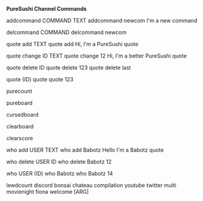 **PureSushi Channel Commands**

addcommand COMMAND TEXT
addcommand newcom I'm a new command

delcommand COMMAND
delcommand newcom

quote add TEXT
quote add Hi, I'm a PureSushi quote

quote change ID TEXT
quote change 12 Hi, I'm a better PureSushi quote

quote delete ID
quote delete 123
quote delete last

quote (ID)
quote
quote 123

purecount

pureboard

cursedboard

clearboard

clearscore

who add USER TEXT
who add Babotz Hello I'm a Babotz quote

who delete USER ID
who delete Babotz 12

who USER (ID)
who Babotz
who Babotz 14

lewdcount
discord
bonsai
chateau
compilation
youtube
twitter
multi
movienight
fiona
welcome [ARG]

